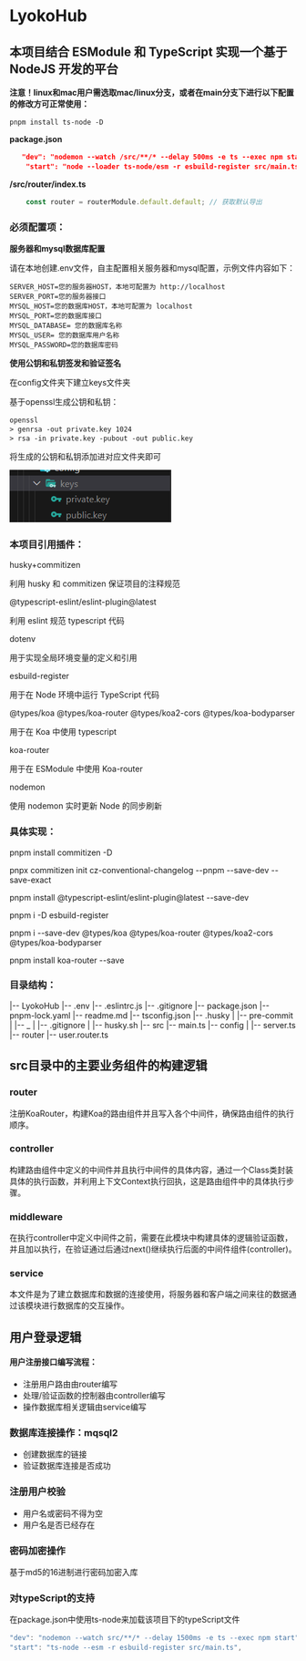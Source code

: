 # LyokoHub 

## **本项目结合 ESModule 和 TypeScript 实现一个基于 NodeJS 开发的平台**

**注意！linux和mac用户需选取mac/linux分支，或者在main分支下进行以下配置的修改方可正常使用：**

```shell
pnpm install ts-node -D
```

**package.json**

```json
   "dev": "nodemon --watch /src/**/* --delay 500ms -e ts --exec npm start",
    "start": "node --loader ts-node/esm -r esbuild-register src/main.ts",
```

**/src/router/index.ts**

```typescript
    const router = routerModule.default.default; // 获取默认导出
```

### 必须配置项：

**服务器和mysql数据库配置**

请在本地创建.env文件，自主配置相关服务器和mysql配置，示例文件内容如下：

```
SERVER_HOST=您的服务器HOST，本地可配置为 http://localhost
SERVER_PORT=您的服务器接口
MYSQL_HOST=您的数据库HOST，本地可配置为 localhost
MYSQL_PORT=您的数据库接口
MYSQL_DATABASE= 您的数据库名称
MYSQL_USER= 您的数据库用户名称
MYSQL_PASSWORD=您的数据库密码
```

**使用公钥和私钥签发和验证签名**

在config文件夹下建立keys文件夹

基于openssl生成公钥和私钥：

```shell
openssl
> genrsa -out private.key 1024
> rsa -in private.key -pubout -out public.key
```

将生成的公钥和私钥添加进对应文件夹即可

![image-20231123182125095](./readme.assets/image-20231123182125095.png)

### 本项目引用插件：

husky+commitizen

利用 husky 和 commitizen 保证项目的注释规范

@typescript-eslint/eslint-plugin@latest

利用 eslint 规范 typescript 代码

dotenv

用于实现全局环境变量的定义和引用

esbuild-register

用于在 Node 环境中运行 TypeScript 代码

@types/koa @types/koa-router @types/koa2-cors
@types/koa-bodyparser

用于在 Koa 中使用 typescript

koa-router

用于在 ESModule 中使用 Koa-router

nodemon

使用 nodemon 实时更新 Node 的同步刷新

### 具体实现：

pnpm install commitizen -D

pnpx commitizen init cz-conventional-changelog --pnpm --save-dev --save-exact

pnpm install @typescript-eslint/eslint-plugin@latest --save-dev

pnpm i -D esbuild-register

pnpm i --save-dev @types/koa @types/koa-router @types/koa2-cors
@types/koa-bodyparser

pnpm install koa-router --save

### 目录结构：

|-- LyokoHub
|-- .env
|-- .eslintrc.js
|-- .gitignore
|-- package.json
|-- pnpm-lock.yaml
|-- readme.md
|-- tsconfig.json
|-- .husky
| |-- pre-commit
| |-- \_
| |-- .gitignore
| |-- husky.sh
|-- src
|-- main.ts
|-- config
| |-- server.ts
|-- router
|-- user.router.ts

## src目录中的主要业务组件的构建逻辑

### router

注册KoaRouter，构建Koa的路由组件并且写入各个中间件，确保路由组件的执行顺序。

### controller

构建路由组件中定义的中间件并且执行中间件的具体内容，通过一个Class类封装具体的执行函数，并利用上下文Context执行回执，这是路由组件中的具体执行步骤。

### middleware

在执行controller中定义中间件之前，需要在此模块中构建具体的逻辑验证函数，并且加以执行，在验证通过后通过next()继续执行后面的中间件组件(controller)。

### service

本文件是为了建立数据库和数据的连接使用，将服务器和客户端之间来往的数据通过该模块进行数据库的交互操作。

## 用户登录逻辑

#### 用户注册接口编写流程：

- 注册用户路由由router编写
- 处理/验证函数的控制器由controller编写
- 操作数据库相关逻辑由service编写

### 数据库连接操作：mqsql2

- 创建数据库的链接
- 验证数据库连接是否成功

### 注册用户校验

- 用户名或密码不得为空
- 用户名是否已经存在

### 密码加密操作

基于md5的16进制进行密码加密入库

### 对typeScript的支持

在package.json中使用ts-node来加载该项目下的typeScript文件

```javascript
"dev": "nodemon --watch src/**/* --delay 1500ms -e ts --exec npm start",
"start": "ts-node --esm -r esbuild-register src/main.ts",
```

